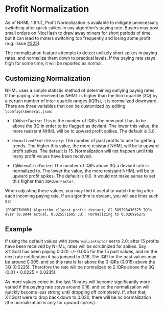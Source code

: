 # Profit Normalization

As of NHML 1.8.1.2, Profit Normalization is available to mitigate unnecessary switching after quick spikes in any algorithm's paying rate. Buyers may post small orders on NiceHash to draw away miners for short periods of time, but it can lead to miners switching too frequently and losing some profit (e.g. issue [#225](https://github.com/nicehash/NiceHashMinerLegacy/issues/225)).

The normalization feature attempts to detect unlikely short spikes in paying rates, and normalize them down to practical levels. If the paying rate stays high for some time, it will be reported as normal.

## Customizing Normalization

NHML uses a simple statistic method of determining outlying paying rates. If the paying rate received by NHML is higher than the third quartile (3Q) by a certain number of inter-quartile ranges (IQRs), it is normalized downward. There are three variables that can be customized by editing `\configs\General.json`:

* `IQROverFactor`: This is the number of IQRs the new profit has to be above the 3Q in order to be flagged as deviant. The lower this value, the more resistant NHML will be to upward profit spikes. The default is 3.0.

* `NormalizedProfitHistory`: The number of past profits to use for getting trends. The higher this value, the more resistant NHML will be to upward profit spikes. The default is 15. Normalization will not happen until this many profit values have been received.

* `IQRNormalizeFactor`: The number of IQRs above 3Q a deviant rate is normalized to. The lower the value, the more resistant NHML will be to upward profit spikes. The default is 0.0. It would not make sense to set this higher than `IQROverFactor`.

When adjusting these values, you may find it useful to watch the log after each incoming paying rate. If an algorithm is deviant, you will see lines such as: 

```[PROFITNORM] Algorithm x11gost profit deviant, 82.585293436375 IQRs over (0.0844 actual, 0.025571605 3Q). Normalizing to 0.026996275```

## Example

If using the default values with `IQRNormalizeFactor` set to 2.0: after 15 profits have been received by NHML, rates will be scrutinized for spikes. Say X11Gost has been paying 0.020 +/- 0.005 for the 15 past values, and on the next rate notification it has jumped to 0.18. The IQR for the past values may be around 0.005, and so this rate is far above the 3 IQRs (0.015) above the 3Q (0.0225). Therefore the rate will be normalized to 2 IQRs above the 3Q (0.01 + 0.0225 = 0.0235). 

As more values come in, the last 15 rates will become significantly more varied if the paying rate stays around 0.18, and so the normalization will quickly become less strong until dropping off completely. If, after that, X11Gost were to drop back down to 0.020, there will be no normalization (the normalization is only for upward spikes). 